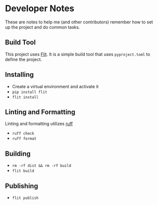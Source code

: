 # Developer Notes

These are notes to help me (and other contributors) remember how to set up the project and do common tasks.

## Build Tool

This project uses [Flit](https://flit.readthedocs.io/en/latest/).  It is a simple build tool that uses `pyproject.toml` to define the project.

## Installing

- Create a virtual environment and activate it
- `pip install flit`
- `flit install`

## Linting and Formatting

Linting and formatting utilizes [ruff](https://github.com/astral-sh/ruff)

- `ruff check`
- `ruff format`

## Building

- `rm -rf dist && rm -rf build`
- `flit build`

## Publishing

- `flit publish`
